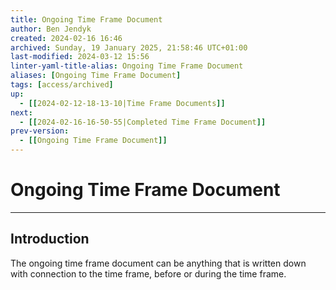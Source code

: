 ```yaml
---
title: Ongoing Time Frame Document
author: Ben Jendyk
created: 2024-02-16 16:46
archived: Sunday, 19 January 2025, 21:58:46 UTC+01:00
last-modified: 2024-03-12 15:56
linter-yaml-title-alias: Ongoing Time Frame Document
aliases: [Ongoing Time Frame Document]
tags: [access/archived] 
up:
  - [[2024-02-12-18-13-10|Time Frame Documents]]
next:
  - [[2024-02-16-16-50-55|Completed Time Frame Document]]
prev-version:
  - [[Ongoing Time Frame Document]]
---
```


# Ongoing Time Frame Document

--- 

## Introduction

The ongoing time frame document can be anything that is written down with connection to the time frame, before or during the time frame.

